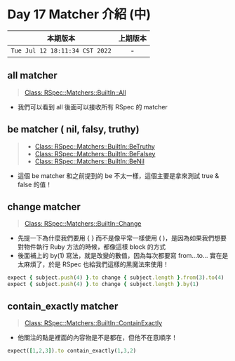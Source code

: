 # Day 17 Matcher 介紹 (中)

|本期版本|上期版本
|:---:|:---:|
`Tue Jul 12 18:11:34 CST 2022` | - 

## all matcher

> [Class: RSpec::Matchers::BuiltIn::All](https://rubydoc.info/gems/rspec-expectations/RSpec/Matchers/BuiltIn/All)

* 我們可以看到 all 後面可以接收所有 RSpec 的 matcher

## be matcher ( nil, falsy, truthy)

> * [Class: RSpec::Matchers::BuiltIn::BeTruthy](https://rubydoc.info/gems/rspec-expectations/RSpec/Matchers/BuiltIn/BeTruthy)
> * [Class: RSpec::Matchers::BuiltIn::BeFalsey](https://rubydoc.info/gems/rspec-expectations/RSpec/Matchers/BuiltIn/BeFalsey)
> * [Class: RSpec::Matchers::BuiltIn::BeNil](https://rubydoc.info/gems/rspec-expectations/RSpec/Matchers/BuiltIn/BeNil)

* 這個 be matcher 和之前提到的 be 不太一樣，這個主要是拿來測試 true & false 的值！

## change matcher

> [Class: RSpec::Matchers::BuiltIn::Change](https://rubydoc.info/gems/rspec-expectations/RSpec/Matchers/BuiltIn/Change)

* 先提一下為什麼我們要用 { } 而不是像平常一樣使用 ( )，是因為如果我們想要對物件執行 Ruby 方法的時候，都像這樣 block 的方式
* 後面補上的 by(1) 寫法，就是改變的數值，因為每次都要寫 from...to... 實在是太麻煩了，於是 RSpec 也給我們這樣的黑魔法來使用！

```ruby
expect { subject.push(4) }.to change { subject.length }.from(3).to(4)
expect { subject.push(4) }.to change { subject.length }.by(1)
```

## contain_exactly matcher

> [Class: RSpec::Matchers::BuiltIn::ContainExactly](https://rubydoc.info/gems/rspec-expectations/RSpec/Matchers/BuiltIn/ContainExactly)

* 他關注的點是裡面的內容物是不是都在，但他不在意順序！

```ruby
expect([1,2,3]).to contain_exactly(1,3,2)
```